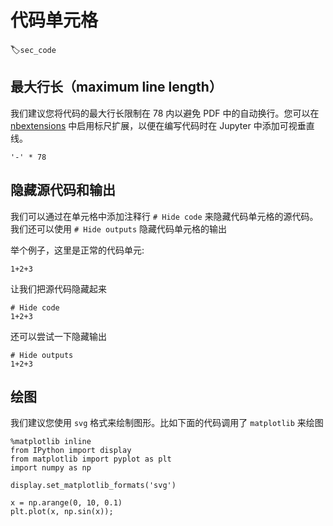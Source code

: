# 代码单元格
:label:`sec_code`

## 最大行长（maximum line length）

我们建议您将代码的最大行长限制在 78 内以避免 PDF 中的自动换行。您可以在 [nbextensions](https://github.com/ipython-contrib/jupyter_contrib_nbextensions) 中启用标尺扩展，以便在编写代码时在 Jupyter 中添加可视垂直线。

```{.python .input}
'-' * 78
```

## 隐藏源代码和输出

我们可以通过在单元格中添加注释行 `# Hide code` 来隐藏代码单元格的源代码。我们还可以使用 `# Hide outputs` 隐藏代码单元格的输出

举个例子，这里是正常的代码单元:

```{.python .input}
1+2+3
```

让我们把源代码隐藏起来

```{.python .input}
# Hide code
1+2+3
```

还可以尝试一下隐藏输出

```{.python .input}
# Hide outputs
1+2+3
```

## 绘图
我们建议您使用 `svg` 格式来绘制图形。比如下面的代码调用了 `matplotlib` 来绘图

```{.python .input  n=3}
%matplotlib inline
from IPython import display
from matplotlib import pyplot as plt
import numpy as np

display.set_matplotlib_formats('svg')

x = np.arange(0, 10, 0.1)
plt.plot(x, np.sin(x));
```
